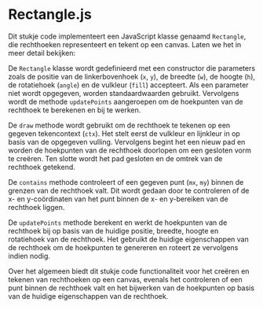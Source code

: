# Rectangle.js

Dit stukje code implementeert een JavaScript klasse genaamd `Rectangle`, die rechthoeken representeert en tekent op een canvas. Laten we het in meer detail bekijken:

De `Rectangle` klasse wordt gedefinieerd met een constructor die parameters zoals de positie van de linkerbovenhoek (`x`, `y`), de breedte (`w`), de hoogte (`h`), de rotatiehoek (`angle`) en de vulkleur (`fill`) accepteert. Als een parameter niet wordt opgegeven, worden standaardwaarden gebruikt. Vervolgens wordt de methode `updatePoints` aangeroepen om de hoekpunten van de rechthoek te berekenen en bij te werken.

De `draw` methode wordt gebruikt om de rechthoek te tekenen op een gegeven tekencontext (`ctx`). Het stelt eerst de vulkleur en lijnkleur in op basis van de opgegeven vulling. Vervolgens begint het een nieuw pad en worden de hoekpunten van de rechthoek doorlopen om een gesloten vorm te creëren. Ten slotte wordt het pad gesloten en de omtrek van de rechthoek getekend.

De `contains` methode controleert of een gegeven punt (`mx`, `my`) binnen de grenzen van de rechthoek valt. Dit wordt gedaan door te controleren of de x- en y-coördinaten van het punt binnen de x- en y-bereiken van de rechthoek liggen.

De `updatePoints` methode berekent en werkt de hoekpunten van de rechthoek bij op basis van de huidige positie, breedte, hoogte en rotatiehoek van de rechthoek. Het gebruikt de huidige eigenschappen van de rechthoek om de hoekpunten te genereren en roteert ze vervolgens indien nodig.

Over het algemeen biedt dit stukje code functionaliteit voor het creëren en tekenen van rechthoeken op een canvas, evenals het controleren of een punt binnen de rechthoek valt en het bijwerken van de hoekpunten op basis van de huidige eigenschappen van de rechthoek.
